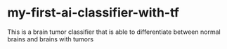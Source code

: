 # my-first-ai-classifier-with-tf
This is a brain tumor classifier that is able to differentiate between normal brains and brains with tumors  
